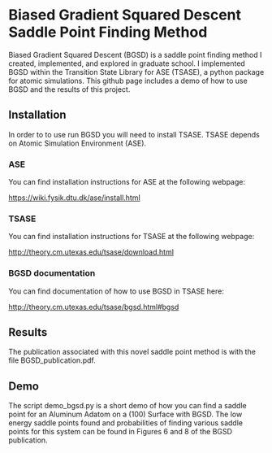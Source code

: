 # Biased Gradient Squared Descent Saddle Point Finding Method

Biased Gradient Squared Descent (BGSD) is a saddle point finding method I created, implemented, and explored in graduate school.  I implemented BGSD within the Transition State Library for ASE (TSASE), a python package for atomic simulations.  This github page includes a demo of how to use BGSD and the results of this project. 

## Installation 

In order to to use run BGSD you will need to install TSASE.  TSASE depends on Atomic Simulation Environment (ASE). 

### ASE

You can find installation instructions for ASE at the following webpage: 

https://wiki.fysik.dtu.dk/ase/install.html

### TSASE 

You can find installation instructions for TSASE at the following webpage:

http://theory.cm.utexas.edu/tsase/download.html

### BGSD documentation

You can find documentation of how to use BGSD in TSASE here:

http://theory.cm.utexas.edu/tsase/bgsd.html#bgsd

## Results 

The publication associated with this novel saddle point method is with the file BGSD_publication.pdf.

## Demo  

The script demo_bgsd.py is a short demo of how you can find a saddle point for an Aluminum Adatom on a (100) Surface with BGSD.  The low energy saddle points found and probabilities of finding various saddle points for this system can be found in Figures 6 and 8 of the BGSD publication. 

